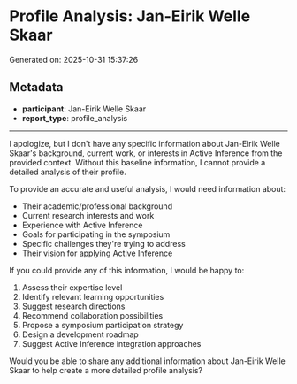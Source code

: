 # Profile Analysis: Jan-Eirik Welle Skaar

Generated on: 2025-10-31 15:37:26

## Metadata

- **participant**: Jan-Eirik Welle Skaar
- **report_type**: profile_analysis

---

I apologize, but I don't have any specific information about Jan-Eirik Welle Skaar's background, current work, or interests in Active Inference from the provided context. Without this baseline information, I cannot provide a detailed analysis of their profile.

To provide an accurate and useful analysis, I would need information about:
- Their academic/professional background
- Current research interests and work
- Experience with Active Inference
- Goals for participating in the symposium
- Specific challenges they're trying to address
- Their vision for applying Active Inference

If you could provide any of this information, I would be happy to:
1. Assess their expertise level
2. Identify relevant learning opportunities
3. Suggest research directions
4. Recommend collaboration possibilities
5. Propose a symposium participation strategy
6. Design a development roadmap
7. Suggest Active Inference integration approaches

Would you be able to share any additional information about Jan-Eirik Welle Skaar to help create a more detailed profile analysis?